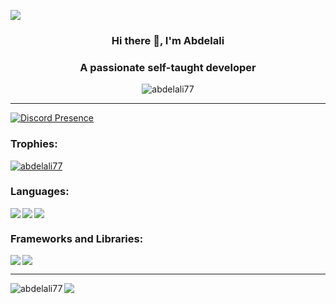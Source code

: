 ![](https://raw.githubusercontent.com/rodrigograca31/rodrigograca31/master/matrix.svg)
### <p align="center"> Hi there 👋, I'm Abdelali </p>
### <p align="center"> A passionate self-taught developer </p>
<p align="center"> <img src="https://komarev.com/ghpvc/?username=abdelali77&label=Profile%20views&color=5a189a&style=flat" alt="abdelali77" /> </p>

<hr />

<!-- ![A passionate self-taught developer]() -->
[![Discord Presence](https://lanyard.cnrad.dev/api/665679739549384704?theme=dark&animated=true&hideDiscrim=true&bg=3d5a80)](https://discord.com/users/665679739549384704)
<h3 align="left">Trophies:</h3>
<p align="left"> <a href="https://github.com/ryo-ma/github-profile-trophy"><img src="https://github-profile-trophy.vercel.app/?username=abdelali77&theme=onestar" alt="abdelali77" /></a> </p>

<h3 align="left">Languages:</h3>
<a href="https://skillicons.dev">
    <img align="left" src="https://skillicons.dev/icons?i=js" /><img align="left" src="https://skillicons.dev/icons?i=ts" /><img src="https://skillicons.dev/icons?i=c" />
  </a>
 <h3 align="left">Frameworks and Libraries:</h3>
 <img align="left" src="https://img.shields.io/badge/node.js-6DA55F?style=for-the-badge&logo=node.js&logoColor=white"><img src="https://img.shields.io/badge/react-%2320232a.svg?style=for-the-badge&logo=react&logoColor=%2361DAFB">

---
<img align="left" src="https://github-readme-stats.vercel.app/api?username=abdelali77&show_icons=true&locale=en&theme=dark" alt="abdelali77" />
<img align="left" src="https://github-readme-stats.vercel.app/api/top-langs/?username=abdelali77&langs_count=8&theme=dark" />
